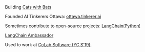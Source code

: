 Building [Cats with Bats](https://app.catswithbats.com/org/90d4bd29)

Founded AI Tinkerers Ottawa: [ottawa.tinkerer.ai](https://lu.ma/ai-tinkerers-ottawa)

Sometimes contribute to open-source projects: [LangChain(Python)](https://github.com/langchain-ai/langchain)

[LangChain Ambassador](https://www.langchain.com/community)

Used to work at [CoLab Software (YC S'19)](https://www.colabsoftware.com).
